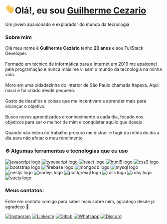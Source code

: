 <h1> <img src="https://raw.githubusercontent.com/ABSphreak/ABSphreak/master/gifs/Hi.gif" height="30px">Olá!, eu sou <a href="https://guilhermecezario.dev">Guilherme Cezario</a></h1>
</h1>

<p>Um jovem apaixonado e explorador do mundo da tecnologia</p>

<h3>Sobre mim</h3>

Olá meu nome é <strong>Guilherme Cezário</strong> tenho <strong>20 anos</strong> e sou FullStack Developer. <br/>
<br/>
Formado em técnico de informática para a internet em 2019 me apaixonei pela programação e nunca mais me vi sem o mundo da tecnologia na minha vida. <br/>
<br/>
Moro em uma cidadezinha do interior de São Paulo chamada Itapeva. Aqui nasci e fui criado desde pequeno. <br/>
<br/>
Gosto de desafios e coisas que me incentivam a aprender mais para alcançar o objetivo. <br/>
<br/>
Busco novos aprendizados e conhecimento a cada dia, focado nos objetivos para ser o melhor de mim e conquistar aquilo que desejo. <br/>
<br/>
Quando não estou no trabalho procuro me distrair e fugir da rotina do dia a dia para não afetar o meu rendimento <br/>

### ⚙️ Algumas ferramentas e tecnologias que eu uso
<div align="left">
  <img src="https://cdn.jsdelivr.net/gh/devicons/devicon/icons/javascript/javascript-original.svg" height="30" width="42" alt="javascript logo"  />
  <img src="https://cdn.jsdelivr.net/gh/devicons/devicon/icons/typescript/typescript-plain.svg" height="30" width="42" alt="typescript logo"  />
  <img src="https://cdn.jsdelivr.net/gh/devicons/devicon/icons/react/react-original.svg" height="30" width="42" alt="react logo"  />
  <img src="https://cdn.jsdelivr.net/gh/devicons/devicon/icons/html5/html5-original.svg" height="30" width="42" alt="html5 logo"  />
  <img src="https://cdn.jsdelivr.net/gh/devicons/devicon/icons/css3/css3-original.svg" height="30" width="42" alt="css3 logo"  />
  <img src="https://cdn.jsdelivr.net/gh/devicons/devicon/icons/bootstrap/bootstrap-original.svg" height="30" width="42" alt="bootstrap logo"  />
  <img src="https://cdn.jsdelivr.net/gh/devicons/devicon/icons/firebase/firebase-plain.svg" height="30" width="42" alt="firebase logo"  />
  <img src="https://cdn.jsdelivr.net/gh/devicons/devicon/icons/mongodb/mongodb-original.svg" height="30" width="42" alt="mongodb logo"  />
  <img src="https://cdn.jsdelivr.net/gh/devicons/devicon/icons/mysql/mysql-original.svg" height="30" width="42" alt="mysql logo"  />
  <img src="https://cdn.jsdelivr.net/gh/devicons/devicon/icons/nestjs/nestjs-plain.svg" height="30" width="42" alt="nestjs logo"  />
  <img src="https://cdn.jsdelivr.net/gh/devicons/devicon/icons/nodejs/nodejs-original.svg" height="30" width="42" alt="nodejs logo"  />
  <img src="https://cdn.jsdelivr.net/gh/devicons/devicon/icons/postgresql/postgresql-original.svg" height="30" width="42" alt="postgresql logo"  />
  <img src="https://cdn.jsdelivr.net/gh/devicons/devicon/icons/rails/rails-original-wordmark.svg" height="30" width="42" alt="rails logo"  />
  <img src="https://cdn.jsdelivr.net/gh/devicons/devicon/icons/ruby/ruby-original.svg" height="30" width="42" alt="ruby logo"  />
  <img src="https://cdn.jsdelivr.net/gh/devicons/devicon/icons/vuejs/vuejs-original.svg" height="30" width="42" alt="vuejs logo"  />
</div>

<h3>Meus contatos:</h3>

<p>Entre em contato comigo para saber mais sobre mim, agradeço desde já agradeço 🥰</p>

[![Instagram](https://img.shields.io/badge/Instagram-E4405F?style=for-the-badge&logo=instagram&logoColor=white)](https://www.instagram.com/guilherme.cezarioo/)
[![LinkedIn](https://img.shields.io/badge/LinkedIn-0077B5?style=for-the-badge&logo=linkedin&logoColor=white)](https://linkedin.com/in/guilherme-cezario)
[![Gitlab](https://img.shields.io/badge/GitLab-330F63?style=for-the-badge&logo=gitlab&logoColor=white)](https://gitlab.com/guilhermecezario/)
[![Whatsapp](https://img.shields.io/badge/WhatsApp-25D366?style=for-the-badge&logo=whatsapp&logoColor=white)](https://api.whatsapp.com/send?phone=5515998211270&text=Ola%20tudo%20bem%3F%20Vim%20pelo%20seu%20portfolio)
[![Discord](https://img.shields.io/badge/Discord-5865F2?style=for-the-badge&logo=discord&logoColor=white)](https://discord.com/users/365652552873934851)

